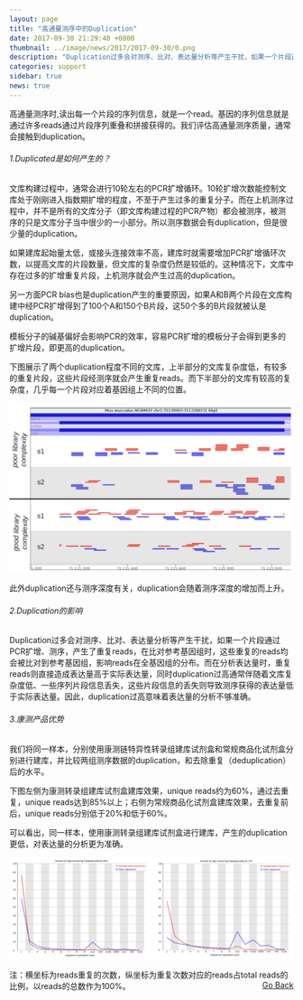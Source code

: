 ```yaml
---
layout: page
title: "高通量测序中的Duplication"
date: 2017-09-30 21:29:40 +0800
thumbnail: ../image/news/2017/2017-09-30/0.png
description: "Duplication过多会对测序、比对、表达量分析等产生干扰，如果一个片段通过PCR扩增、测序，产生了重复reads，在比对参考基因组时，这些重复的reads均会被比对到参考基因组，影响reads在全基因组的分布。而在分析表达量时，重复reads则直接造成表达量高于实际表达量，同时duplication过高通常伴随着文库复杂度低、一些序列片段信息丢失，这些片段信息的丢失则导致测序获得的表达量低于实际表达量。因此，duplication过高意味着表达量的分析不够准确。"
categories: support
sidebar: true
news: true
---
```


高通量测序时,读出每一个片段的序列信息，就是一个read。基因的序列信息就是通过许多reads通过片段序列重叠和拼接获得的。我们评估高通量测序质量，通常会接触到duplication。

###### 1.Duplicated是如何产生的？
文库构建过程中，通常会进行10轮左右的PCR扩增循环。10轮扩增次数能控制文库处于刚刚进入指数期扩增的程度，不至于产生过多的重复分子。而在上机测序过程中，并不是所有的文库分子（即文库构建过程的PCR产物）都会被测序，被测序的只是文库分子当中很少的一小部分。所以测序数据会有duplication，但是很少量的duplication。

如果建库起始量太低，或接头连接效率不高，建库时就需要增加PCR扩增循环次数，以提高文库的片段数量，但文库的复杂度仍然是较低的。这种情况下，文库中存在过多的扩增重复片段，上机测序就会产生过高的duplication。

另一方面PCR bias也是duplication产生的重要原因，如果A和B两个片段在文库构建中经PCR扩增得到了100个A和150个B片段，这50个多的B片段就被认是duplication。

模板分子的碱基偏好会影响PCR的效率，容易PCR扩增的模板分子会得到更多的扩增片段，即更高的duplication。

下图展示了两个duplication程度不同的文库，上半部分的文库复杂度低，有较多的重复片段，这些片段经测序就会产生重复reads。而下半部分的文库有较高的复杂度，几乎每一个片段对应着基因组上不同的位置。
  <p style="text-align: center;"><img class="fig60" src="/image/news/2017/2017-09-30/1.png"></p>

此外duplication还与测序深度有关，duplication会随着测序深度的增加而上升。

###### 2.Duplication的影响
Duplication过多会对测序、比对、表达量分析等产生干扰，如果一个片段通过PCR扩增、测序，产生了重复reads，在比对参考基因组时，这些重复的reads均会被比对到参考基因组，影响reads在全基因组的分布。而在分析表达量时，重复reads则直接造成表达量高于实际表达量，同时duplication过高通常伴随着文库复杂度低、一些序列片段信息丢失，这些片段信息的丢失则导致测序获得的表达量低于实际表达量。因此，duplication过高意味着表达量的分析不够准确。


###### 3.康测产品优势
我们将同一样本，分别使用康测链特异性转录组建库试剂盒和常规商品化试剂盒分别进行建库，并比较两组测序数据的duplication，和去除重复（deduplication）后的水平。

下图左侧为康测转录组建库试剂盒建库效果，unique reads约为60%，通过去重复，unique reads达到85%以上；右侧为常规商品化试剂盒建库效果，去重复前后，unique reads分别低于20%和低于60%。

可以看出，同一样本，使用康测转录组建库试剂盒进行建库，产生的duplication更低，对表达量的分析更为准确。
   <p style="text-align: center;"><img class="fig70" src="/image/news/2017/2017-09-30/2.png"></p>
注：横坐标为reads重复的次数，纵坐标为重复次数对应的reads占total reads的比例，以reads的总数作为100%。



<div style="float: right;"><a href="/{{ page.categories }}">Go Back</a></div>
